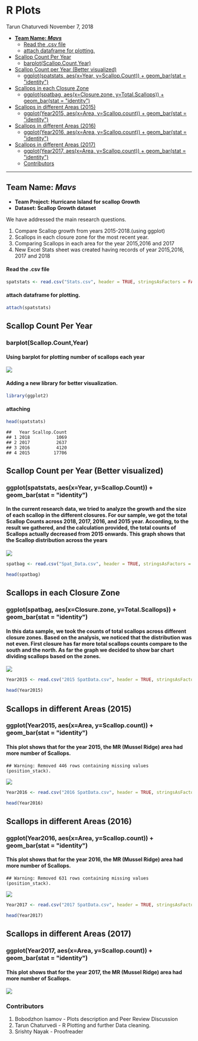 R Plots
================
Tarun Chaturvedi
November 7, 2018

-   [**Team Name: *Mavs***](#team-name-mavs)
    -   [Read the .csv file](#read-the-.csv-file)
    -   [attach dataframe for plotting.](#attach-dataframe-for-plotting.)
-   [Scallop Count Per Year](#scallop-count-per-year)
    -   [barplot(Scallop.Count,Year)](#barplotscallop.countyear)
-   [Scallop Count per Year (Better visualized)](#scallop-count-per-year-better-visualized)
    -   [ggplot(spatstats, aes(x=Year, y=Scallop.Count)) + geom\_bar(stat = "identity")](#ggplotspatstats-aesxyear-yscallop.count-geom_barstat-identity)
-   [Scallops in each Closure Zone](#scallops-in-each-closure-zone)
    -   [ggplot(spatbag, aes(x=Closure.zone, y=Total.Scallops)) + geom\_bar(stat = "identity")](#ggplotspatbag-aesxclosure.zone-ytotal.scallops-geom_barstat-identity)
-   [Scallops in different Areas (2015)](#scallops-in-different-areas-2015)
    -   [ggplot(Year2015, aes(x=Area, y=Scallop.count)) + geom\_bar(stat = "identity")](#ggplotyear2015-aesxarea-yscallop.count-geom_barstat-identity)
-   [Scallops in different Areas (2016)](#scallops-in-different-areas-2016)
    -   [ggplot(Year2016, aes(x=Area, y=Scallop.count)) + geom\_bar(stat = "identity")](#ggplotyear2016-aesxarea-yscallop.count-geom_barstat-identity)
-   [Scallops in different Areas (2017)](#scallops-in-different-areas-2017)
    -   [ggplot(Year2017, aes(x=Area, y=Scallop.count)) + geom\_bar(stat = "identity")](#ggplotyear2017-aesxarea-yscallop.count-geom_barstat-identity)
    -   [Contributors](#contributors)

------------------------------------------------------------------------

**Team Name: *Mavs***
---------------------

-   **Team Project: Hurricane Island for scallop Growth**
-   **Dataset: Scallop Growth dataset**

We have addressed the main research questions.

1.  Compare Scallop growth from years 2015-2018.(using ggplot)
2.  Scallops in each closure zone for the most recent year.
3.  Comparing Scallops in each area for the year 2015,2016 and 2017
4.  New Excel Stats sheet was created having records of year 2015,2016, 2017 and 2018

#### Read the .csv file

``` r
spatstats <- read.csv("Stats.csv", header = TRUE, stringsAsFactors = FALSE)
```

#### attach dataframe for plotting.

``` r
attach(spatstats)
```

Scallop Count Per Year
----------------------

### barplot(Scallop.Count,Year)

#### Using barplot for plotting number of scallops each year

![](Rplots_files/figure-markdown_github/spat-1.png)

#### Adding a new library for better visualization.

``` r
library(ggplot2)
```

#### attaching

``` r
head(spatstats)
```

    ##   Year Scallop.Count
    ## 1 2018          1069
    ## 2 2017          2637
    ## 3 2016          4120
    ## 4 2015         17706

Scallop Count per Year (Better visualized)
------------------------------------------

### ggplot(spatstats, aes(x=Year, y=Scallop.Count)) + geom\_bar(stat = "identity")

#### In the current research data, we tried to analyze the growth and the size of each scallop in the different closures. For our sample, we got the total Scallop Counts across 2018, 2017, 2016, and 2015 year. According, to the result we gathered, and the calculation provided, the total counts of Scallops actually decreased from 2015 onwards. This graph shows that the Scallop distribution across the years

![](Rplots_files/figure-markdown_github/yearly-1.png)

``` r
spatbag <- read.csv("Spat_Data.csv", header = TRUE, stringsAsFactors = FALSE)
```

``` r
head(spatbag)
```

Scallops in each Closure Zone
-----------------------------

### ggplot(spatbag, aes(x=Closure.zone, y=Total.Scallops)) + geom\_bar(stat = "identity")

#### In this data sample, we took the counts of total scallops across different closure zones. Based on the analysis, we noticed that the distribution was not even. First closure has far more total scallops counts compare to the south and the north. As far the graph we decided to show bar chart dividing scallops based on the zones.

![](Rplots_files/figure-markdown_github/closure-1.png)

``` r
Year2015 <- read.csv("2015 SpatData.csv", header = TRUE, stringsAsFactors = FALSE)
```

``` r
head(Year2015)
```

Scallops in different Areas (2015)
----------------------------------

### ggplot(Year2015, aes(x=Area, y=Scallop.count)) + geom\_bar(stat = "identity")

#### This plot shows that for the year 2015, the MR (Mussel Ridge) area had more number of Scallops.

    ## Warning: Removed 446 rows containing missing values (position_stack).

![](Rplots_files/figure-markdown_github/yr15-1.png)

``` r
Year2016 <- read.csv("2016 SpatData.csv", header = TRUE, stringsAsFactors = FALSE)
```

``` r
head(Year2016)
```

Scallops in different Areas (2016)
----------------------------------

### ggplot(Year2016, aes(x=Area, y=Scallop.count)) + geom\_bar(stat = "identity")

#### This plot shows that for the year 2016, the MR (Mussel Ridge) area had more number of Scallops.

    ## Warning: Removed 631 rows containing missing values (position_stack).

![](Rplots_files/figure-markdown_github/yr16-1.png)

``` r
Year2017 <- read.csv("2017 SpatData.csv", header = TRUE, stringsAsFactors = FALSE)
```

``` r
head(Year2017)
```

Scallops in different Areas (2017)
----------------------------------

### ggplot(Year2017, aes(x=Area, y=Scallop.count)) + geom\_bar(stat = "identity")

#### This plot shows that for the year 2017, the MR (Mussel Ridge) area had more number of Scallops.

![](Rplots_files/figure-markdown_github/yr17-1.png)

### Contributors

1.  Bobodzhon Isamov - Plots description and Peer Review Discussion
2.  Tarun Chaturvedi - R Plotting and further Data cleaning.
3.  Srishty Nayak - Proofreader
